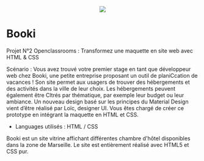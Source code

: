 <p align='center' >
    <img src='https://www.google.com/url?sa=i&url=https%3A%2F%2Falexispayen.com%2F&psig=AOvVaw3o4is71IIv6fiI5mr2IWqo&ust=1666279169730000&source=images&cd=vfe&ved=0CA0QjRxqFwoTCJCclvvL7PoCFQAAAAAdAAAAABAJ' />
</p>

# Booki
Projet N°2 Openclassrooms : Transformez une maquette en site web avec HTML & CSS

Scénario : Vous avez trouvé votre premier stage en tant que développeur web chez Booki, une petite
entreprise proposant un outil de planiCcation de vacances ! Son site permet aux usagers de
trouver des hébergements et des activités dans la ville de leur choix. Les hébergements
peuvent également être Cltrés par thématique, par exemple leur budget ou leur ambiance.
Un nouveau design basé sur les principes du Material Design vient d’être réalisé par Loïc,
designer UI.
Vous êtes chargé de créer ce prototype en intégrant la maquette en HTML et CSS.

- Languages utilisés : HTML / CSS 


Booki est un site vitrine affichant différentes chambre d'hôtel disponibles dans la zone de Marseille.
Le site est entièrement réalisé avec HTML5 et CSS pur. 

